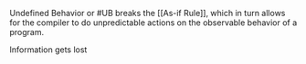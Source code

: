 
Undefined Behavior or #UB breaks the [[As-if Rule]], which in turn allows for the compiler to do unpredictable actions on the observable behavior of a program.

Information gets lost 
